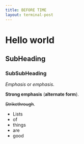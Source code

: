 ```yaml
---
title: BEFORE TIME
layout: terminal-post
---
```


# Hello world

## SubHeading

### SubSubHeading

*Emphasis* or _emphasis_.

**Strong emphasis** (__alternate form__).

~~Strikethrough~~.

- Lists
- of
- things
- are
- good